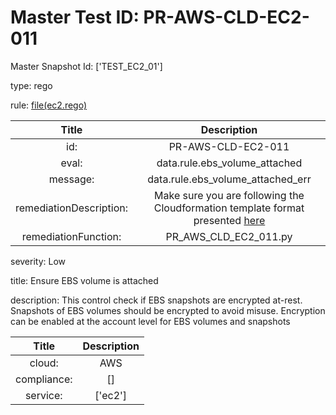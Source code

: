 



# Master Test ID: PR-AWS-CLD-EC2-011


Master Snapshot Id: ['TEST_EC2_01']

type: rego

rule: [file(ec2.rego)]  
  
  
  
  

|Title|Description|
| :---: | :---: |
|id: |PR-AWS-CLD-EC2-011|
|eval: |data.rule.ebs_volume_attached|
|message: |data.rule.ebs_volume_attached_err|
|remediationDescription: |Make sure you are following the Cloudformation template format presented <a href='https://docs.aws.amazon.com/cli/latest/reference/ec2/describe-volumes.html' target='_blank'>here</a>|
|remediationFunction: |PR_AWS_CLD_EC2_011.py|


severity: Low

title: Ensure EBS volume is attached

description: This control check if EBS snapshots are encrypted at-rest. Snapshots of EBS volumes should be encrypted to avoid misuse. Encryption can be enabled at the account level for EBS volumes and snapshots  
  
  

|Title|Description|
| :---: | :---: |
|cloud: |AWS|
|compliance: |[]|
|service: |['ec2']|



[file(ec2.rego)]: https://github.com/prancer-io/prancer-compliance-test/tree/master/aws/cloud/ec2.rego
